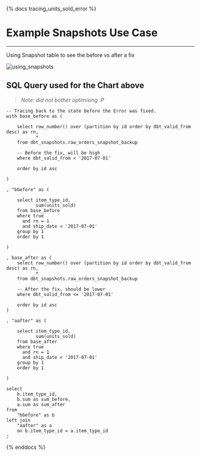 {% docs tracing_units_sold_error %}

# Example Snapshots Use Case
---
Using Snapshot table to see the before vs after a fix 

![using_snapshots](assets/using_snapshots.png)

## SQL Query used for the Chart above
> _Note: did not bother optimising :P_

```
-- Tracing back to the state before the Error was fixed.
with base_before as (
    
    select row_number() over (partition by id order by dbt_valid_from desc) as rn,
           *
    from dbt_snapshots.raw_orders_snapshot_backup
    
    -- Before the fix, will be high
    where dbt_valid_from < '2017-07-01'

    order by id asc

)

, "bbefore" as (

    select item_type_id,
           sum(units_sold)
    from base_before
    where true
      and rn = 1
      and ship_date < '2017-07-01'
    group by 1
    order by 1

)

, base_after as (
    select row_number() over (partition by id order by dbt_valid_from desc) as rn,
           *
    from dbt_snapshots.raw_orders_snapshot_backup

    -- After the fix, should be lower
    where dbt_valid_from <= '2017-07-01'

    order by id asc
)

, "aafter" as (
    
    select item_type_id,
           sum(units_sold)
    from base_after
    where true
      and rn = 1
      and ship_date < '2017-07-01'
    group by 1
    order by 1
    
)

select
    b.item_type_id,
    b.sum as sum_before,
    a.sum as sum_after
from 
    "bbefore" as b
left join
    "aafter" as a 
    on b.item_type_id = a.item_type_id
;

```


{% enddocs %}